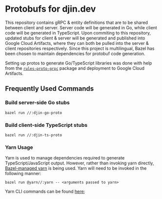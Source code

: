 # Protobufs for djin.dev

This repository contains gRPC & entity definitions that are to be shared between client and server.
Server code will be generated in Go, while client code will be generated in TypeScript. Upon 
commiting to this repository, updated stubs for client & server will be generated and published 
into Google Cloud Artifacts, where they can both be pulled into the server & client repositories 
respectively. Since this project is multilingual, Bazel has been chosen to maintain dependencies 
for protobuf code generation. 

Setting up protos to generate Go/TypeScript libraries was done with help from the 
[`rules-proto-grpc`](https://rules-proto-grpc.com/en/latest/index.html) package and deployment 
to Google Cloud Artifacts. 

## Frequently Used Commands

### Build server-side Go stubs
```
bazel run //:djin-go-proto
```

### Build client-side TypeScript stubs
```
bazel run //:djin-ts-proto
```

### Yarn Usage
Yarn is used to manage dependencies required to generate TypeScript/JavaScript output. However, 
rather than invoking yarn directly, 
[Bazel-managed yarn](https://bazelbuild.github.io/rules_nodejs/dependencies.html) is being used. 
Yarn will need to be invoked in the following manner:
```
bazel run @yarn//:yarn -- <arguments passed to yarn>
```
Yarn CLI commands can be found [here](https://classic.yarnpkg.com/en/docs/cli/);


